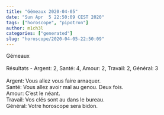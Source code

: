 ```yaml
---
title: "Gémeaux 2020-04-05"
date: "Sun Apr  5 22:50:09 CEST 2020"
tags: ["horoscope", "pipotron"]
author: m1ch3l
categories: ["generated"]
slug: "horoscope/2020-04-05-22:50:09"
---
```


Gémeaux<br>
<br>
Résultats - Argent: 2, Santé: 4, Amour: 2, Travail: 2, Général: 3<br>
<br>
Argent:  Vous allez vous faire arnaquer. <br>
Santé:   Vous allez avoir mal au genou. Deux fois.<br>
Amour:   C’est le néant. <br>
Travail: Vos clés sont au dans le bureau. <br>
Général: Votre horoscope sera bidon.<br>
